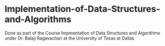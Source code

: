 # Implementation-of-Data-Structures-and-Algorithms
Done as part of the Course Impmentation of Data Structures and Algorithms under Dr. Balaji Ragavachari at the University of Texas at Dallas
